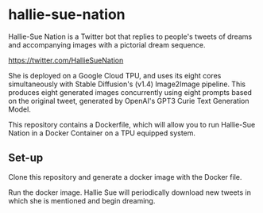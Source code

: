 # hallie-sue-nation

Hallie-Sue Nation is a Twitter bot that replies to people's tweets of dreams and accompanying images with a pictorial dream sequence.

https://twitter.com/HallieSueNation

She is deployed on a Google Cloud TPU, and uses its eight cores simultaneously with Stable Diffusion's (v1.4) Image2Image pipeline.
This produces eight generated images concurrently using eight prompts based on the original tweet, generated by OpenAI's GPT3 Curie Text Generation Model.

This repository contains a Dockerfile, which will allow you to run Hallie-Sue Nation in a Docker Container on a TPU equipped system.

## Set-up

Clone this repository and generate a docker image with the Docker file.

Run the docker image. Hallie Sue will periodically download new tweets in which she is mentioned and begin dreaming.